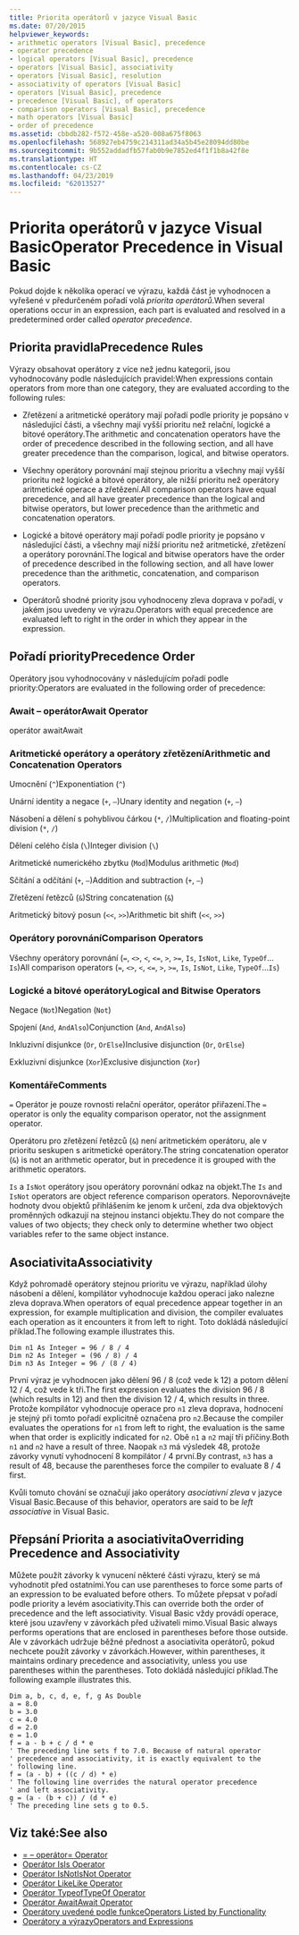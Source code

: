 ```yaml
---
title: Priorita operátorů v jazyce Visual Basic
ms.date: 07/20/2015
helpviewer_keywords:
- arithmetic operators [Visual Basic], precedence
- operator precedence
- logical operators [Visual Basic], precedence
- operators [Visual Basic], associativity
- operators [Visual Basic], resolution
- associativity of operators [Visual Basic]
- operators [Visual Basic], precedence
- precedence [Visual Basic], of operators
- comparison operators [Visual Basic], precedence
- math operators [Visual Basic]
- order of precedence
ms.assetid: cbbdb282-f572-458e-a520-008a675f8063
ms.openlocfilehash: 568927eb4759c214311ad34a5b45e28094dd80be
ms.sourcegitcommit: 9b552addadfb57fab0b9e7852ed4f1f1b8a42f8e
ms.translationtype: HT
ms.contentlocale: cs-CZ
ms.lasthandoff: 04/23/2019
ms.locfileid: "62013527"
---
```

# <a name="operator-precedence-in-visual-basic"></a><span data-ttu-id="78876-102">Priorita operátorů v jazyce Visual Basic</span><span class="sxs-lookup"><span data-stu-id="78876-102">Operator Precedence in Visual Basic</span></span>
<span data-ttu-id="78876-103">Pokud dojde k několika operací ve výrazu, každá část je vyhodnocen a vyřešené v předurčeném pořadí volá *priorita operátorů*.</span><span class="sxs-lookup"><span data-stu-id="78876-103">When several operations occur in an expression, each part is evaluated and resolved in a predetermined order called *operator precedence*.</span></span>  
  
## <a name="precedence-rules"></a><span data-ttu-id="78876-104">Priorita pravidla</span><span class="sxs-lookup"><span data-stu-id="78876-104">Precedence Rules</span></span>  
 <span data-ttu-id="78876-105">Výrazy obsahovat operátory z více než jednu kategorii, jsou vyhodnocovány podle následujících pravidel:</span><span class="sxs-lookup"><span data-stu-id="78876-105">When expressions contain operators from more than one category, they are evaluated according to the following rules:</span></span>  
  
- <span data-ttu-id="78876-106">Zřetězení a aritmetické operátory mají pořadí podle priority je popsáno v následující části, a všechny mají vyšší prioritu než relační, logické a bitové operátory.</span><span class="sxs-lookup"><span data-stu-id="78876-106">The arithmetic and concatenation operators have the order of precedence described in the following section, and all have greater precedence than the comparison, logical, and bitwise operators.</span></span>  
  
- <span data-ttu-id="78876-107">Všechny operátory porovnání mají stejnou prioritu a všechny mají vyšší prioritu než logické a bitové operátory, ale nižší prioritu než operátory aritmetické operace a zřetězení.</span><span class="sxs-lookup"><span data-stu-id="78876-107">All comparison operators have equal precedence, and all have greater precedence than the logical and bitwise operators, but lower precedence than the arithmetic and concatenation operators.</span></span>  
  
- <span data-ttu-id="78876-108">Logické a bitové operátory mají pořadí podle priority je popsáno v následující části, a všechny mají nižší prioritu než aritmetické, zřetězení a operátory porovnání.</span><span class="sxs-lookup"><span data-stu-id="78876-108">The logical and bitwise operators have the order of precedence described in the following section, and all have lower precedence than the arithmetic, concatenation, and comparison operators.</span></span>  
  
- <span data-ttu-id="78876-109">Operátorů shodné priority jsou vyhodnoceny zleva doprava v pořadí, v jakém jsou uvedeny ve výrazu.</span><span class="sxs-lookup"><span data-stu-id="78876-109">Operators with equal precedence are evaluated left to right in the order in which they appear in the expression.</span></span>  
  
## <a name="precedence-order"></a><span data-ttu-id="78876-110">Pořadí priority</span><span class="sxs-lookup"><span data-stu-id="78876-110">Precedence Order</span></span>  
 <span data-ttu-id="78876-111">Operátory jsou vyhodnocovány v následujícím pořadí podle priority:</span><span class="sxs-lookup"><span data-stu-id="78876-111">Operators are evaluated in the following order of precedence:</span></span>  
  
### <a name="await-operator"></a><span data-ttu-id="78876-112">Await – operátor</span><span class="sxs-lookup"><span data-stu-id="78876-112">Await Operator</span></span>  
 <span data-ttu-id="78876-113">operátor await</span><span class="sxs-lookup"><span data-stu-id="78876-113">Await</span></span>  
  
### <a name="arithmetic-and-concatenation-operators"></a><span data-ttu-id="78876-114">Aritmetické operátory a operátory zřetězení</span><span class="sxs-lookup"><span data-stu-id="78876-114">Arithmetic and Concatenation Operators</span></span>  
 <span data-ttu-id="78876-115">Umocnění (`^`)</span><span class="sxs-lookup"><span data-stu-id="78876-115">Exponentiation (`^`)</span></span>  
  
 <span data-ttu-id="78876-116">Unární identity a negace (`+`, `–`)</span><span class="sxs-lookup"><span data-stu-id="78876-116">Unary identity and negation (`+`, `–`)</span></span>  
  
 <span data-ttu-id="78876-117">Násobení a dělení s pohyblivou čárkou (`*`, `/`)</span><span class="sxs-lookup"><span data-stu-id="78876-117">Multiplication and floating-point division (`*`, `/`)</span></span>  
  
 <span data-ttu-id="78876-118">Dělení celého čísla (`\`)</span><span class="sxs-lookup"><span data-stu-id="78876-118">Integer division (`\`)</span></span>  
  
 <span data-ttu-id="78876-119">Aritmetické numerického zbytku (`Mod`)</span><span class="sxs-lookup"><span data-stu-id="78876-119">Modulus arithmetic (`Mod`)</span></span>  
  
 <span data-ttu-id="78876-120">Sčítání a odčítání (`+`, `–`)</span><span class="sxs-lookup"><span data-stu-id="78876-120">Addition and subtraction (`+`, `–`)</span></span>  
  
 <span data-ttu-id="78876-121">Zřetězení řetězců (`&`)</span><span class="sxs-lookup"><span data-stu-id="78876-121">String concatenation (`&`)</span></span>  
  
 <span data-ttu-id="78876-122">Aritmetický bitový posun (`<<`, `>>`)</span><span class="sxs-lookup"><span data-stu-id="78876-122">Arithmetic bit shift (`<<`, `>>`)</span></span>  
  
### <a name="comparison-operators"></a><span data-ttu-id="78876-123">Operátory porovnání</span><span class="sxs-lookup"><span data-stu-id="78876-123">Comparison Operators</span></span>  
 <span data-ttu-id="78876-124">Všechny operátory porovnání (`=`, `<>`, `<`, `<=`, `>`, `>=`, `Is`, `IsNot`, `Like`, `TypeOf`... `Is`)</span><span class="sxs-lookup"><span data-stu-id="78876-124">All comparison operators (`=`, `<>`, `<`, `<=`, `>`, `>=`, `Is`, `IsNot`, `Like`, `TypeOf`...`Is`)</span></span>  
  
### <a name="logical-and-bitwise-operators"></a><span data-ttu-id="78876-125">Logické a bitové operátory</span><span class="sxs-lookup"><span data-stu-id="78876-125">Logical and Bitwise Operators</span></span>  
 <span data-ttu-id="78876-126">Negace (`Not`)</span><span class="sxs-lookup"><span data-stu-id="78876-126">Negation (`Not`)</span></span>  
  
 <span data-ttu-id="78876-127">Spojení (`And`, `AndAlso`)</span><span class="sxs-lookup"><span data-stu-id="78876-127">Conjunction (`And`, `AndAlso`)</span></span>  
  
 <span data-ttu-id="78876-128">Inkluzivní disjunkce (`Or`, `OrElse`)</span><span class="sxs-lookup"><span data-stu-id="78876-128">Inclusive disjunction (`Or`, `OrElse`)</span></span>  
  
 <span data-ttu-id="78876-129">Exkluzivní disjunkce (`Xor`)</span><span class="sxs-lookup"><span data-stu-id="78876-129">Exclusive disjunction (`Xor`)</span></span>  
  
### <a name="comments"></a><span data-ttu-id="78876-130">Komentáře</span><span class="sxs-lookup"><span data-stu-id="78876-130">Comments</span></span>  
 <span data-ttu-id="78876-131">`=` Operátor je pouze rovnosti relační operátor, operátor přiřazení.</span><span class="sxs-lookup"><span data-stu-id="78876-131">The `=` operator is only the equality comparison operator, not the assignment operator.</span></span>  
  
 <span data-ttu-id="78876-132">Operátoru pro zřetězení řetězců (`&`) není aritmetickém operátoru, ale v prioritu seskupen s aritmetické operátory.</span><span class="sxs-lookup"><span data-stu-id="78876-132">The string concatenation operator (`&`) is not an arithmetic operator, but in precedence it is grouped with the arithmetic operators.</span></span>  
  
 <span data-ttu-id="78876-133">`Is` a `IsNot` operátory jsou operátory porovnání odkaz na objekt.</span><span class="sxs-lookup"><span data-stu-id="78876-133">The `Is` and `IsNot` operators are object reference comparison operators.</span></span> <span data-ttu-id="78876-134">Neporovnávejte hodnoty dvou objektů přihlášením ke jenom k určení, zda dva objektových proměnných odkazují na stejnou instanci objektu.</span><span class="sxs-lookup"><span data-stu-id="78876-134">They do not compare the values of two objects; they check only to determine whether two object variables refer to the same object instance.</span></span>  
  
## <a name="associativity"></a><span data-ttu-id="78876-135">Asociativita</span><span class="sxs-lookup"><span data-stu-id="78876-135">Associativity</span></span>  
 <span data-ttu-id="78876-136">Když pohromadě operátory stejnou prioritu ve výrazu, například úlohy násobení a dělení, kompilátor vyhodnocuje každou operaci jako nalezne zleva doprava.</span><span class="sxs-lookup"><span data-stu-id="78876-136">When operators of equal precedence appear together in an expression, for example multiplication and division, the compiler evaluates each operation as it encounters it from left to right.</span></span> <span data-ttu-id="78876-137">Toto dokládá následující příklad.</span><span class="sxs-lookup"><span data-stu-id="78876-137">The following example illustrates this.</span></span>  
  
```  
Dim n1 As Integer = 96 / 8 / 4  
Dim n2 As Integer = (96 / 8) / 4  
Dim n3 As Integer = 96 / (8 / 4)  
```  
  
 <span data-ttu-id="78876-138">První výraz je vyhodnocen jako dělení 96 / 8 (což vede k 12) a potom dělení 12 / 4, což vede k tři.</span><span class="sxs-lookup"><span data-stu-id="78876-138">The first expression evaluates the division 96 / 8 (which results in 12) and then the division 12 / 4, which results in three.</span></span> <span data-ttu-id="78876-139">Protože kompilátor vyhodnocuje operace pro `n1` zleva doprava, hodnocení je stejný při tomto pořadí explicitně označena pro `n2`.</span><span class="sxs-lookup"><span data-stu-id="78876-139">Because the compiler evaluates the operations for `n1` from left to right, the evaluation is the same when that order is explicitly indicated for `n2`.</span></span> <span data-ttu-id="78876-140">Obě `n1` a `n2` mají tři příčiny.</span><span class="sxs-lookup"><span data-stu-id="78876-140">Both `n1` and `n2` have a result of three.</span></span> <span data-ttu-id="78876-141">Naopak `n3` má výsledek 48, protože závorky vynutí vyhodnocení 8 kompilátor / 4 první.</span><span class="sxs-lookup"><span data-stu-id="78876-141">By contrast, `n3` has a result of 48, because the parentheses force the compiler to evaluate 8 / 4 first.</span></span>  
  
 <span data-ttu-id="78876-142">Kvůli tomuto chování se označují jako operátory *asociativní zleva* v jazyce Visual Basic.</span><span class="sxs-lookup"><span data-stu-id="78876-142">Because of this behavior, operators are said to be *left associative* in Visual Basic.</span></span>  
  
## <a name="overriding-precedence-and-associativity"></a><span data-ttu-id="78876-143">Přepsání Priorita a asociativita</span><span class="sxs-lookup"><span data-stu-id="78876-143">Overriding Precedence and Associativity</span></span>  
 <span data-ttu-id="78876-144">Můžete použít závorky k vynucení některé části výrazu, který se má vyhodnotit před ostatními.</span><span class="sxs-lookup"><span data-stu-id="78876-144">You can use parentheses to force some parts of an expression to be evaluated before others.</span></span> <span data-ttu-id="78876-145">To můžete přepsat v pořadí podle priority a levém asociativity.</span><span class="sxs-lookup"><span data-stu-id="78876-145">This can override both the order of precedence and the left associativity.</span></span> <span data-ttu-id="78876-146">Visual Basic vždy provádí operace, které jsou uzavřeny v závorkách před uživateli mimo.</span><span class="sxs-lookup"><span data-stu-id="78876-146">Visual Basic always performs operations that are enclosed in parentheses before those outside.</span></span> <span data-ttu-id="78876-147">Ale v závorkách udržuje běžné přednost a asociativita operátorů, pokud nechcete použít závorky v závorkách.</span><span class="sxs-lookup"><span data-stu-id="78876-147">However, within parentheses, it maintains ordinary precedence and associativity, unless you use parentheses within the parentheses.</span></span> <span data-ttu-id="78876-148">Toto dokládá následující příklad.</span><span class="sxs-lookup"><span data-stu-id="78876-148">The following example illustrates this.</span></span>  
  
```  
Dim a, b, c, d, e, f, g As Double  
a = 8.0  
b = 3.0  
c = 4.0  
d = 2.0  
e = 1.0  
f = a - b + c / d * e  
' The preceding line sets f to 7.0. Because of natural operator   
' precedence and associativity, it is exactly equivalent to the   
' following line.  
f = (a - b) + ((c / d) * e)  
' The following line overrides the natural operator precedence   
' and left associativity.  
g = (a - (b + c)) / (d * e)  
' The preceding line sets g to 0.5.  
```  
  
## <a name="see-also"></a><span data-ttu-id="78876-149">Viz také:</span><span class="sxs-lookup"><span data-stu-id="78876-149">See also</span></span>

- [<span data-ttu-id="78876-150">= – operátor</span><span class="sxs-lookup"><span data-stu-id="78876-150">= Operator</span></span>](../../../visual-basic/language-reference/operators/assignment-operator.md)
- [<span data-ttu-id="78876-151">Operátor Is</span><span class="sxs-lookup"><span data-stu-id="78876-151">Is Operator</span></span>](../../../visual-basic/language-reference/operators/is-operator.md)
- [<span data-ttu-id="78876-152">Operátor IsNot</span><span class="sxs-lookup"><span data-stu-id="78876-152">IsNot Operator</span></span>](../../../visual-basic/language-reference/operators/isnot-operator.md)
- [<span data-ttu-id="78876-153">Operátor Like</span><span class="sxs-lookup"><span data-stu-id="78876-153">Like Operator</span></span>](../../../visual-basic/language-reference/operators/like-operator.md)
- [<span data-ttu-id="78876-154">Operátor Typeof</span><span class="sxs-lookup"><span data-stu-id="78876-154">TypeOf Operator</span></span>](../../../visual-basic/language-reference/operators/typeof-operator.md)
- [<span data-ttu-id="78876-155">Operátor Await</span><span class="sxs-lookup"><span data-stu-id="78876-155">Await Operator</span></span>](../../../visual-basic/language-reference/operators/await-operator.md)
- [<span data-ttu-id="78876-156">Operátory uvedené podle funkce</span><span class="sxs-lookup"><span data-stu-id="78876-156">Operators Listed by Functionality</span></span>](../../../visual-basic/language-reference/operators/operators-listed-by-functionality.md)
- [<span data-ttu-id="78876-157">Operátory a výrazy</span><span class="sxs-lookup"><span data-stu-id="78876-157">Operators and Expressions</span></span>](../../../visual-basic/programming-guide/language-features/operators-and-expressions/index.md)
